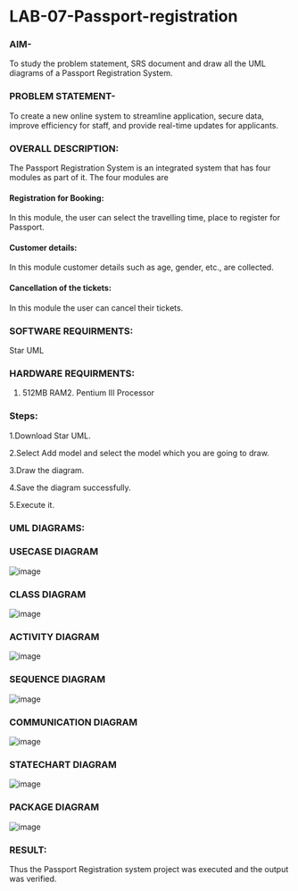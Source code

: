 # LAB-07-Passport-registration

### AIM-
To study the problem statement, SRS document and draw all the UML diagrams of a
Passport Registration System.

### PROBLEM STATEMENT-
To create a new online system to streamline application, secure data, improve efficiency for staff, and provide real-time updates for applicants.

### OVERALL DESCRIPTION:
The Passport Registration System is an integrated system that has four modules as part of
it. The four modules are
#### Registration for Booking:
In this module, the user can select the travelling time, place to register for Passport.
#### Customer details:
In this module customer details such as age, gender, etc., are collected.
#### Cancellation of the tickets:
In this module the user can cancel their tickets.
### SOFTWARE REQUIRMENTS:
Star UML
### HARDWARE REQUIRMENTS:
1. 512MB RAM2. Pentium III Processor
### Steps:
1.Download Star UML.

2.Select Add model and select the model which you are going to draw.

3.Draw the diagram.

4.Save the diagram successfully.

5.Execute it.

### UML DIAGRAMS:
### USECASE DIAGRAM
![image](https://github.com/23012653/LAB-07-Passport-registration/assets/150777517/76fbdbd0-ecfa-42d9-af33-d3818f21fd09)

### CLASS DIAGRAM
![image](https://github.com/23012653/LAB-07-Passport-registration/assets/150777517/70c7c9fd-ffd8-4730-a9c9-74ffc8b9138f)

### ACTIVITY DIAGRAM
![image](https://github.com/23012653/LAB-07-Passport-registration/assets/150777517/cc4351de-5f50-4351-8adb-35bb0d309383)

### SEQUENCE DIAGRAM
![image](https://github.com/23012653/LAB-07-Passport-registration/assets/150777517/f711bc76-d4de-4a84-818e-71ed289c4195)

### COMMUNICATION DIAGRAM
![image](https://github.com/23012653/LAB-07-Passport-registration/assets/150777517/b193a9ea-8217-47c3-bae0-436590ab5d8a)

### STATECHART DIAGRAM
![image](https://github.com/23012653/LAB-07-Passport-registration/assets/150777517/7ae7391d-890c-4a4f-82cd-d397b19d4b34)

### PACKAGE DIAGRAM
![image](https://github.com/23012653/LAB-07-Passport-registration/assets/150777517/66ef32c7-2873-48ed-b5d1-716c45edd29c)







### RESULT:
Thus the Passport Registration system project was executed and the output was verified.
